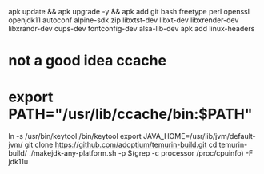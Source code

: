 apk update && apk upgrade -y && apk add git bash freetype perl openssl openjdk11 autoconf alpine-sdk zip libxtst-dev libxt-dev libxrender-dev libxrandr-dev cups-dev fontconfig-dev alsa-lib-dev apk add linux-headers
# not a good idea ccache
# export PATH="/usr/lib/ccache/bin:$PATH"
ln -s /usr/bin/keytool /bin/keytool
export JAVA_HOME=/usr/lib/jvm/default-jvm/
git clone https://github.com/adoptium/temurin-build.git
cd temurin-build/
./makejdk-any-platform.sh -p $(grep -c processor /proc/cpuinfo) -F jdk11u
